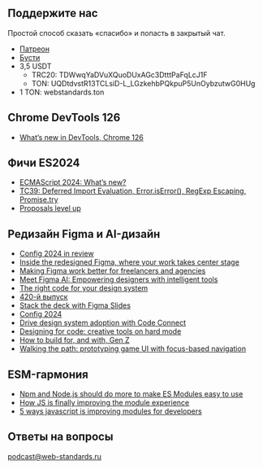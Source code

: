 ## Поддержите нас

Простой способ сказать «спасибо» и попасть в закрытый чат.

- [Патреон](https://www.patreon.com/webstandards_ru)
- [Бусти](https://boosty.to/webstandards_ru)
- 3,5 USDT
	- TRC20: TDWwqYaDVuXQuoDUxAGc3DtttPaFqLcJ1F
	- TON: UQDtdvstR13TCLsiD-L_LGzkehbPQkpuP5UnOybzutwG0HUg
- 1 TON: webstandards.ton

## Chrome DevTools 126

- [What’s new in DevTools, Chrome 126](https://developer.chrome.com/blog/new-in-devtools-126)

## Фичи ES2024

- [ECMAScript 2024: What’s new?](https://2ality.com/2024/06/ecmascript-2024.html)
- [TC39: Deferred Import Evaluation, Error.isError(), RegExp Escaping, Promise.try](https://socket.dev/blog/tc39-advances-key-proposals)
- [Proposals level up](https://x.com/robpalmer2/status/1801239842908438694)

## Редизайн Figma и AI-дизайн

- [Config 2024 in review](https://www.figma.com/blog/config-2024-recap/)
- [Inside the redesigned Figma, where your work takes center stage](https://www.figma.com/blog/behind-our-redesign-ui3/)
- [Making Figma work better for freelancers and agencies](https://www.figma.com/blog/billing-freelancers-agencies/)
- [Meet Figma AI: Empowering designers with intelligent tools](https://www.figma.com/blog/introducing-figma-ai/)
- [The right code for your design system](https://www.figma.com/blog/introducing-code-connect/)
- [420-й выпуск](https://web-standards.ru/podcast/420/)
- [Stack the deck with Figma Slides](https://www.figma.com/blog/figma-slides/)
- [Config 2024](https://www.youtube.com/playlist?list=PLXDU_eVOJTx402DljIPagaDKLibF-qfF0)
- [Drive design system adoption with Code Connect](https://www.youtube.com/watch?v=vehlyW3PiUg)
- [Designing for code: creative tools on hard mode](https://www.youtube.com/watch?v=tDvz-bgqC0Q)
- [How to build for, and with, Gen Z](https://www.youtube.com/watch?v=-CYpixuRCgU)
- [Walking the path: prototyping game UI with focus-based navigation](https://www.youtube.com/watch?v=ifrI17KwSPs)

## ESM-гармония

- [Npm and Node.js should do more to make ES Modules easy to use](https://borischerny.com/javascript,/typescript/2024/06/19/ES-Modules-Are-A-Mess.html)
- [How JS is finally improving the module experience](https://thenewstack.io/how-javascript-is-finally-improving-the-module-experience/)
- [5 ways javascript is improving modules for developers](https://thenewstack.io/5-ways-javascript-is-improving-modules-for-developers/)

## Ответы на вопросы

[podcast@web-standards.ru](mailto:podcast@web-standards.ru)
